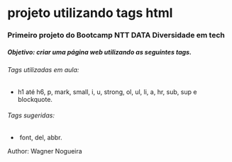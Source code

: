 # projeto utilizando tags html

### Primeiro projeto do Bootcamp NTT DATA Diversidade em tech

##### Objetivo: criar uma página web utilizando as seguintes tags.

###### Tags utilizadas em aula:

- h1 até h6, p, mark, small, i, u, strong, ol, ul, li, a, hr, sub, sup e blockquote.

###### Tags sugeridas:

-  font, del, abbr.

Author: Wagner Nogueira
